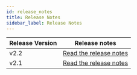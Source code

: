 ```yaml
---
id: release_notes
title: Release Notes
sidebar_label: Release Notes
---
```


| Release Version | Release notes                                   |
| --------------- | ----------------------------------------------- |
| v2.2            | [Read the release notes](release-notes/v2.2.md) |
| v2.1            | [Read the release notes](release-notes/v2.1.md) |